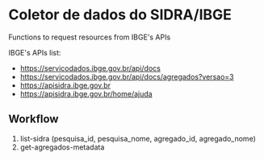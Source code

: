 # Coletor de dados do SIDRA/IBGE

Functions to request resources from IBGE's APIs

IBGE's APIs list:

- https://servicodados.ibge.gov.br/api/docs
- https://servicodados.ibge.gov.br/api/docs/agregados?versao=3
- https://apisidra.ibge.gov.br
- https://apisidra.ibge.gov.br/home/ajuda

## Workflow

1. list-sidra (pesquisa_id, pesquisa_nome, agregado_id, agregado_nome)
2. get-agregados-metadata

